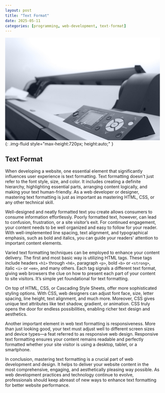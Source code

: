 ```yaml
---
layout: post
title: "Text Format"
date: 2025-05-11
categories: [programming, web-development, text-format]
---
```


![Image](/assets/g6167c86892eb1d26229f279440d0c4d9a63db75ef810bd821c96279c882d28e84522713b18ad1a57b2f13163ec9c8ad0834388b73b62f994af3ccea51fa0578d_1280.jpg){: .img-fluid style="max-height:720px; height:auto;" }

## Text Format

When developing a website, one essential element that significantly influences user experience is text formatting. Text formatting doesn't just refer to the font style, size, and color. It includes creating a definite hierarchy, highlighting essential parts, arranging content logically, and making your text human-friendly. As a web developer or designer, mastering text formatting is just as important as mastering HTML, CSS, or any other technical skill.

Well-designed and neatly formatted text you create allows consumers to consume information effortlessly. Poorly formatted text, however, can lead to confusion, frustration, or a site visitor’s exit. For continued engagement, your content needs to be well organized and easy to follow for your reader. With well-implemented line spacing, text alignment, and typographical emphasis, such as bold and italics, you can guide your readers' attention to important content elements.

Varied text formatting techniques can be employed to enhance your content delivery. The first and most basic way is utilizing HTML tags. These tags include headers `<h1>` through `<h6>`, paragraph `<p>`, bold `<b>` or `<strong>`, italic `<i>` or `<em>`, and many others. Each tag signals a different text format, giving web browsers the clue on how to present each part of your content to site visitors. It’s simple yet foundational for text formatting.

On top of HTML, CSS, or Cascading Style Sheets, offer more sophisticated styling options. With CSS, web designers can adjust font face, size, letter spacing, line height, text alignment, and much more. Moreover, CSS gives unique text attributes like text shadow, gradient, or animation. CSS truly opens the door for endless possibilities, enabling richer text design and aesthetics.

Another important element in web text formatting is responsiveness. More than just looking good, your text must adjust well to different screen sizes and device types—a feat referred to as responsive web design. Responsive text formatting ensures your content remains readable and perfectly formatted whether your site visitor is using a desktop, tablet, or a smartphone.

In conclusion, mastering text formatting is a crucial part of web development and design. It helps to deliver your website content in the most comprehensive, engaging, and aesthetically pleasing way possible. As web development practices and technology continue to evolve, professionals should keep abreast of new ways to enhance text formatting for better website performance.
